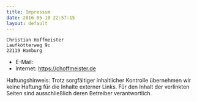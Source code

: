 ```yaml
---
title: Impressum
date: 2016-05-10 22:57:15
layout: default
---
```


```
Christian Hoffmeister
Laufkötterweg 9c
22119 Hamburg
```

* E-Mail: <a href="#" id="choffmeister-mail"></a>
* Internet: https://choffmeister.de

Haftungshinweis: Trotz sorgfältiger inhaltlicher Kontrolle übernehmen wir keine Haftung für die Inhalte externer Links. Für den Inhalt der verlinkten Seiten sind ausschließlich deren Betreiber verantwortlich.

<script>
  var link = document.querySelector('#choffmeister-mail');
  var mail = atob('ZWQucmV0c2llbWZmb2hjQGxpYW0=').split('').reverse().join('');

  link.text = mail;
  link.href = 'mailto:' + mail;
</script>
